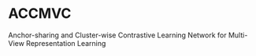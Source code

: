 # ACCMVC
Anchor-sharing and Cluster-wise Contrastive Learning Network for Multi-View Representation Learning
